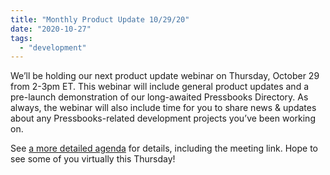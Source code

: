 ```yaml
---
title: "Monthly Product Update 10/29/20"
date: "2020-10-27"
tags: 
  - "development"
---
```


We’ll be holding our next product update webinar on Thursday, October 29 from 2-3pm ET. This webinar will include general product updates and a pre-launch demonstration of our long-awaited Pressbooks Directory. As always, the webinar will also include time for you to share news & updates about any Pressbooks-related development projects you’ve been working on.

See [a more detailed agenda](https://docs.google.com/document/d/1BcvX0V-iDi6fJO\_W8pHVOL\_lec\_9OTXujAfw6tFpZlQ/edit) for details, including the meeting link. Hope to see some of you virtually this Thursday!
